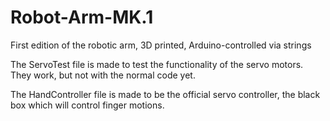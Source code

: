 # Robot-Arm-MK.1
First edition of the robotic arm, 3D printed, Arduino-controlled via strings


The ServoTest file is made to test the functionality of the servo motors. They work, but not with the normal code yet.

The HandController file is made to be the official servo controller, the black box which will control finger motions.
